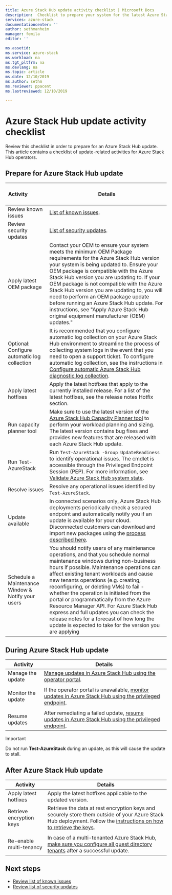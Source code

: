 ```yaml
---
title: Azure Stack Hub update activity checklist | Microsoft Docs
description:  Checklist to prepare your system for the latest Azure Stack Hub update.
services: azure-stack
documentationcenter: ''
author: sethmanheim
manager: femila
editor: ''

ms.assetid:  
ms.service: azure-stack
ms.workload: na
ms.tgt_pltfrm: na
ms.devlang: na
ms.topic: article
ms.date: 12/10/2019
ms.author: sethm
ms.reviewer: ppacent
ms.lastreviewed: 12/10/2019

---
```


# Azure Stack Hub update activity checklist

Review this checklist in order to prepare for an Azure Stack Hub update. This article contains a checklist of update-related activities for Azure Stack Hub operators.

## Prepare for Azure Stack Hub update

| &nbsp; &nbsp; &nbsp; &nbsp; &nbsp; &nbsp; &nbsp; &nbsp; &nbsp; &nbsp; &nbsp; Activity &nbsp; &nbsp; &nbsp; &nbsp; &nbsp; &nbsp; &nbsp; &nbsp; &nbsp; &nbsp; &nbsp;                   | Details                                                   |
|------------------------------|-----------------------------------------------------------|
| Review known issues     | [List of known issues](known-issues.md).                |
| Review security updates | [List of security updates](release-notes-security-updates.md).      |
| Apply latest OEM package | Contact your OEM to ensure your system meets the minimum OEM Package requirements for the Azure Stack Hub version your system is being updated to. Ensure your OEM package is compatible with the Azure Stack Hub version you are updating to. If your OEM package is not compatible with the Azure Stack Hub version you are updating to, you will need to perform an OEM package update before running an Azure Stack Hub update. For instructions, see "Apply Azure Stack Hub original equipment manufacturer (OEM) updates." |
| Optional: Configure automatic log collection | It is recommended that you configure automatic log collection on your Azure Stack Hub environment to streamline the process of collecting system logs in the event that you need to open a support ticket. To configure automatic log collection, see the instructions in [Configure automatic Azure Stack Hub diagnostic log collection](azure-stack-configure-automatic-diagnostic-log-collection.md). |
| Apply latest hotfixes | Apply the latest hotfixes that apply to the currently installed release. For a list of the latest hotfixes, see the release notes Hotfix section. |
| Run capacity planner tool | Make sure to use the latest version of the [Azure Stack Hub Capacity Planner tool](azure-stack-capacity-planning-overview.md) to perform your workload planning and sizing. The latest version contains bug fixes and provides new features that are released with each Azure Stack Hub update. |
| Run Test-AzureStack | Run `Test-AzureStack -Group UpdateReadiness` to identify operational issues. The cmdlet is accessible through the  Privileged Endpoint Session (PEP). For more information, see [Validate Azure Stack Hub system state](azure-stack-diagnostic-test.md). |
| Resolve issues | Resolve any operational issues identified by `Test-AzureStack`. |
| Update available | In connected scenarios only, Azure Stack Hub deployments periodically check a secured endpoint and automatically notify you if an update is available for your cloud. Disconnected customers can download and import new packages using the [process described here](azure-stack-apply-updates.md). |
| Schedule a Maintenance Window & Notify your users | You should notify users of any maintenance operations, and that you schedule normal maintenance windows during non-business hours if possible. Maintenance operations can affect existing tenant workloads and cause new tenants operations (e.g. creating, reconfiguring, or deleting VMs) to fail - whether the operation is initiated from the portal or programmatically from the Azure Resource Manager API. For Azure Stack Hub express and full updates you can check the release notes for a forecast of how long the update is expected to take for the version you are applying |

## During Azure Stack Hub update

| Activity | Details |
|--------------------|------------------------------------------------------------------------------------------------------|
| Manage the update |[Manage updates in Azure Stack Hub using the operator portal](azure-stack-updates.md). |
|  |  |
| Monitor the update | If the operator portal is unavailable, [monitor updates in Azure Stack Hub using the privileged endpoint](azure-stack-monitor-update.md). |
|  |  |
| Resume updates | After remediating a failed update, [resume updates in Azure Stack Hub using the privileged endpoint](azure-stack-monitor-update.md). |

> [!IMPORTANT]  
> Do not run **Test-AzureStack** during an update, as this will cause the update to stall.

## After Azure Stack Hub update

| Activity | Details |
|--------------------------|----------------------------------------------------------------------------------------------------------------------------------------------------------------|
| Apply latest hotfixes | Apply the latest hotfixes applicable to the updated version. |
| Retrieve encryption keys | Retrieve the data at rest encryption keys and securely store them outside of your Azure Stack Hub deployment. Follow the [instructions on how to retrieve the keys](azure-stack-security-bitlocker.md). |
|  |  |
| Re-enable multi-tenancy | In case of a multi-tenanted Azure Stack Hub, [make sure you configure all guest directory tenants](azure-stack-enable-multitenancy.md#configure-guest-directory) after a successful update. |

## Next steps

- [Review list of known issues](known-issues.md)
- [Review list of security updates](release-notes-security-updates.md)
